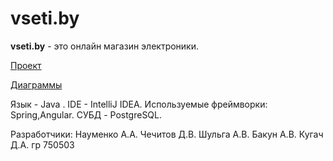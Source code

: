 ﻿# vseti.by
**vseti.by** - это онлайн магазин электроники. 

[Проект](https://github.com/AndrewNaumenko/vseti/tree/master/vseti.by) 

[Диаграммы](https://github.com/AndrewNaumenko/vseti/tree/master/Диаграммы) 

Язык - Java . IDE - IntelliJ IDEA. Используемые фреймворки: Spring,Angular. СУБД - PostgreSQL.

Разработчики: Науменко А.А. Чечитов Д.В. Шульга А.В. Бакун А.В. Кугач Д.А. гр 750503  
